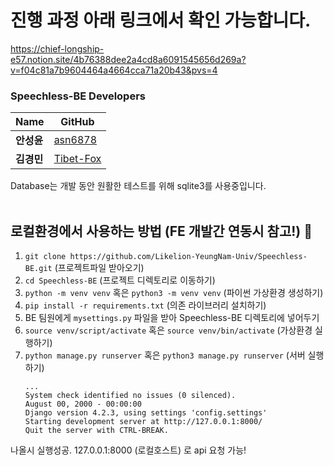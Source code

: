 # 진행 과정 아래 링크에서 확인 가능합니다.
https://chief-longship-e57.notion.site/4b76388dee2a4cd8a6091545656d269a?v=f04c81a7b9604464a4664cca71a20b43&pvs=4

### Speechless-BE Developers
|Name|GitHub|
|------|---|
|__안성윤__|[asn6878](https://github.com/asn6878)|
|__김경민__|[Tibet-Fox](https://github.com/Tibet-Fox)|

Database는 개발 동안 원활한 테스트를 위해 sqlite3를 사용중입니다.<br><br>





## 로컬환경에서 사용하는 방법 (FE 개발간 연동시 참고!) 🎈
1. `git clone https://github.com/Likelion-YeungNam-Univ/Speechless-BE.git` (프로젝트파일 받아오기)
2. `cd Speechless-BE` (프로젝트 디렉토리로 이동하기)
3. `python -m venv venv` 혹은 `python3 -m venv venv` (파이썬 가상환경 생성하기)
4. `pip install -r requirements.txt` (의존 라이브러리 설치하기)
5. BE 팀원에게 `mysettings.py` 파일을 받아 Speechless-BE 디렉토리에 넣어두기
6. `source venv/script/activate` 혹은 `source venv/bin/activate` (가상환경 실행하기)
6. `python manage.py runserver` 혹은 `python3 manage.py runserver` (서버 실행하기)
   ```
   ...
   System check identified no issues (0 silenced).
   August 00, 2000 - 00:00:00
   Django version 4.2.3, using settings 'config.settings'
   Starting development server at http://127.0.0.1:8000/
   Quit the server with CTRL-BREAK.
   ```
나올시 실행성공. 127.0.0.1:8000 (로컬호스트) 로 api 요청 가능!